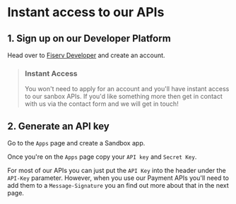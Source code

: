 # Instant access to our APIs

## 1. Sign up on our Developer Platform

Head over to [Fiserv Developer](https://developer.firstdata.eu/) and create an account. 

> ### Instant Access
>
> You won't need to apply for an account and you'll have instant access to our sanbox APIs. If you'd like something more then get in contact with us via the contact form and we will get in touch! 

## 2. Generate an API key

Go to the `Apps` page and create a Sandbox app. 

Once you're on the `Apps` page copy your `API key` and `Secret Key`. 

For most of our APIs you can just put the `API Key` into the header under the `API-Key` parameter. However, when you use our Payment APIs you'll need to add them to a `Message-Signature` you an find out more about that in the next page. 


